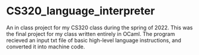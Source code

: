 # CS320_language_interpreter
An in class project for my CS320 class during the spring of 2022. This was the final project for my class written entirely in OCaml. The program recieved an input txt file of basic high-level language instructions, and converted it into machine code. 
